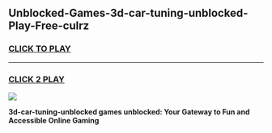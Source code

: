 
## Unblocked-Games-3d-car-tuning-unblocked-Play-Free-culrz
<h3>
<a href="https://premium76.site?title=3d-car-tuning-unblocked&ref=12A">CLICK TO PLAY</a></h3>
<hr>

<h3>
<a href="https://premium76.site?title=3d-car-tuning-unblocked&ref=12A">CLICK 2 PLAY</a>
  
</h3>

<a href="https://premium76.site?title=3d-car-tuning-unblocked&ref=12A"><img src="https://clearcache.store/games.png"></a>


**3d-car-tuning-unblocked games unblocked: Your Gateway to Fun and Accessible Online Gaming**
